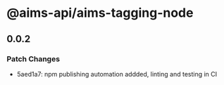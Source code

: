 # @aims-api/aims-tagging-node

## 0.0.2

### Patch Changes

- 5aed1a7: npm publishing automation addded, linting and testing in CI
